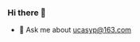 ### Hi there 👋

<!--
**napoay/napoay** is a ✨ _special_ ✨ repository because its `README.md` (this file) appears on your GitHub profile.

Here are some ideas to get you started:

- 🔭 I’m currently pursuing a **PHD candidate** in UCAS.
- 🌱 I’m currently learning  **Deep Learning、Natural Language Processing**
- 👯 I’m looking to collaborate on **Lucene/Elasticsearch/ELK**
- 🤔 I’m looking for help with **Data Security**
-->
- 💬 Ask me about ucasyp@163.com


